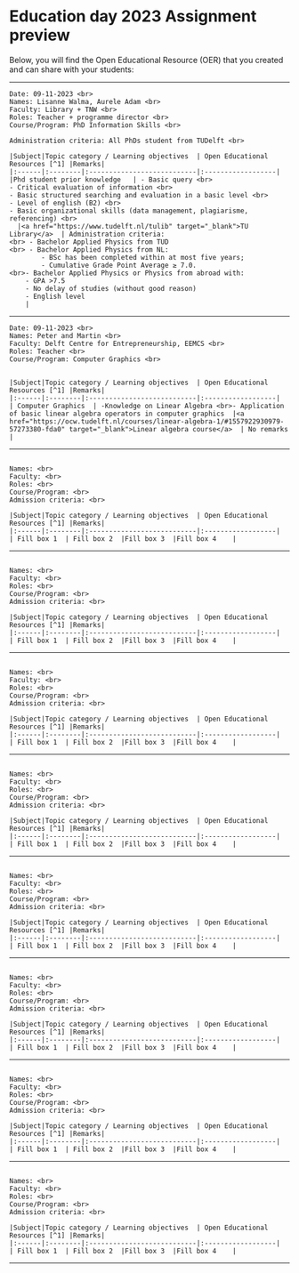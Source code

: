 # Education day 2023 Assignment preview

Below, you will find the Open Educational Resource (OER) that you created and can share with your students:

---

```{dropdown} Group 1
Date: 09-11-2023 <br>
Names: Lisanne Walma, Aurele Adam <br>
Faculty: Library + TNW <br>
Roles: Teacher + programme director <br>
Course/Program: PhD Information Skills <br>

Administration criteria: All PhDs student from TUDelft <br>

|Subject|Topic category / Learning objectives  | Open Educational Resources [^1] |Remarks| 
|:------|:--------|:---------------------------|:------------------|
|Phd student prior knowledge   | - Basic query <br>
- Critical evaluation of information <br>
- Basic structured searching and evaluation in a basic level <br>
- Level of english (B2) <br>
- Basic organizational skills (data management, plagiarisme, referencing) <br>
  |<a href="https://www.tudelft.nl/tulib" target="_blank">TU Library</a>  | Administration criteria:
<br> - Bachelor Applied Physics from TUD
<br> - Bachelor Applied Physics from NL:
        - BSc has been completed within at most five years;
        - Cumulative Grade Point Average ≥ 7.0.
<br>- Bachelor Applied Physics or Physics from abroad with:
    - GPA >7.5
    - No delay of studies (without good reason)
    - English level
    |
```

---

```{dropdown} Group 2
Date: 09-11-2023 <br>
Names: Peter and Martin <br>
Faculty: Delft Centre for Entrepreneurship, EEMCS <br>
Roles: Teacher <br>
Course/Program: Computer Graphics <br>


|Subject|Topic category / Learning objectives  | Open Educational Resources [^1] |Remarks| 
|:------|:--------|:---------------------------|:------------------|
| Computer Graphics  | -Knowledge on Linear Algebra <br>- Application of basic linear algebra operators in computer graphics  |<a href="https://ocw.tudelft.nl/courses/linear-algebra-1/#1557922930979-57273380-fda0" target="_blank">Linear algebra course</a>  | No remarks    |
```

---

```{dropdown} Group 3

Names: <br>
Faculty: <br>
Roles: <br>
Course/Program: <br>
Admission criteria: <br>

|Subject|Topic category / Learning objectives  | Open Educational Resources [^1] |Remarks| 
|:------|:--------|:---------------------------|:------------------|
| Fill box 1  | Fill box 2  |Fill box 3  |Fill box 4    |
```

---

```{dropdown} Group 4

Names: <br>
Faculty: <br>
Roles: <br>
Course/Program: <br>
Admission criteria: <br>

|Subject|Topic category / Learning objectives  | Open Educational Resources [^1] |Remarks| 
|:------|:--------|:---------------------------|:------------------|
| Fill box 1  | Fill box 2  |Fill box 3  |Fill box 4    |
```
---

```{dropdown} Group 5

Names: <br>
Faculty: <br>
Roles: <br>
Course/Program: <br>
Admission criteria: <br>

|Subject|Topic category / Learning objectives  | Open Educational Resources [^1] |Remarks| 
|:------|:--------|:---------------------------|:------------------|
| Fill box 1  | Fill box 2  |Fill box 3  |Fill box 4    |
```
---

```{dropdown} Group 6

Names: <br>
Faculty: <br>
Roles: <br>
Course/Program: <br>
Admission criteria: <br>

|Subject|Topic category / Learning objectives  | Open Educational Resources [^1] |Remarks| 
|:------|:--------|:---------------------------|:------------------|
| Fill box 1  | Fill box 2  |Fill box 3  |Fill box 4    |
```
---

```{dropdown} Group 7

Names: <br>
Faculty: <br>
Roles: <br>
Course/Program: <br>
Admission criteria: <br>

|Subject|Topic category / Learning objectives  | Open Educational Resources [^1] |Remarks| 
|:------|:--------|:---------------------------|:------------------|
| Fill box 1  | Fill box 2  |Fill box 3  |Fill box 4    |
```
---

```{dropdown} Group 8

Names: <br>
Faculty: <br>
Roles: <br>
Course/Program: <br>
Admission criteria: <br>

|Subject|Topic category / Learning objectives  | Open Educational Resources [^1] |Remarks| 
|:------|:--------|:---------------------------|:------------------|
| Fill box 1  | Fill box 2  |Fill box 3  |Fill box 4    |
```
---

```{dropdown} Group 9

Names: <br>
Faculty: <br>
Roles: <br>
Course/Program: <br>
Admission criteria: <br>

|Subject|Topic category / Learning objectives  | Open Educational Resources [^1] |Remarks| 
|:------|:--------|:---------------------------|:------------------|
| Fill box 1  | Fill box 2  |Fill box 3  |Fill box 4    |
```
---

```{dropdown} Group 10

Names: <br>
Faculty: <br>
Roles: <br>
Course/Program: <br>
Admission criteria: <br>

|Subject|Topic category / Learning objectives  | Open Educational Resources [^1] |Remarks| 
|:------|:--------|:---------------------------|:------------------|
| Fill box 1  | Fill box 2  |Fill box 3  |Fill box 4    |
```
---

[^1]: This is an experimental Jupyter Book, part of an educational research project, made by staff and MSc students of TU Delft. The first two columns with required prior knowledge were defined by the admission committee Civil Engineering. Column 3 and 4 with Open Educational Resources (OER) is experimental. These OER materials are provided as a service. Although we did our best to collect OER that reflect the required knowledge as good as possible, based on surveys among students and discussion with staff members, unfortunately we can not give a guarantee that the quality of all material is good. Suggestions are welcome via [email](mailto:h.r.schipper@tudelft.nl?subject=PRE-for-CEM-suggestions)
